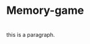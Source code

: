 # Memory-game
<!doctype HTML>
<html>
<html lang= "en">
  <head>
  <meta charset= "utf-8">
  <title> Memory Game </title>
  </head>
  
  <body>
  <h1>  </h1>
  <p> this is a paragraph. </p>
  </body>
  
  </html>
